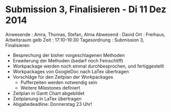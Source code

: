 # Submission 3, Finalisieren - Di 11 Dez 2014

Anwesende
:	Amra, Thomas, Stefan, Alma
Abwesend
:	David
Ort
:	Freihaus, Arbeitsraum gelb
Zeit
:	17:10-19:30
Tagesordnung
:	Submission 3,  Finalisieren

* Besprechung der bisher vorgeschlagenen Methoden 
* Erweiterung der Methoden (bedarf noch Feinschliff)
* Workpackage werden noch einmal durchbesprochen, und fertiggestellt
* Workpackages von GoogleDoc nach LaTex übertragen
* Vorschläge für den Zeitplan der Workpackages
	* Pufferzeiten werden notwendig sein
	* Weitere Milestones definiert
* Zeitplan in Gantt Chart abgebildet
* Zeitplanung in LaTex übertragen
* Abgabedeadline: Donnerstag 23 Uhr!

